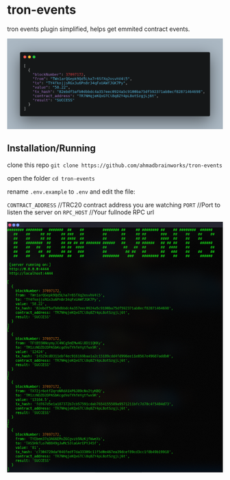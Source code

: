 # tron-events
tron events plugin simplified, helps get emmited contract events.

![alt text](https://github.com/ahmadbrainworks/tron-events/blob/main/images/carbon.png?raw=true)


## Installation/Running

clone this repo
`git clone https://github.com/ahmadbrainworks/tron-events`

open the folder `cd tron-events`

rename `.env.example` to `.env` and edit the file:

`CONTRACT_ADDRESS` //TRC20 contract address you are watching
`PORT` //Port to listen the server on
`RPC_HOST` //Your fullnode RPC url


![alt text](https://github.com/ahmadbrainworks/tron-events/blob/main/images/screnshot.png?raw=true)

